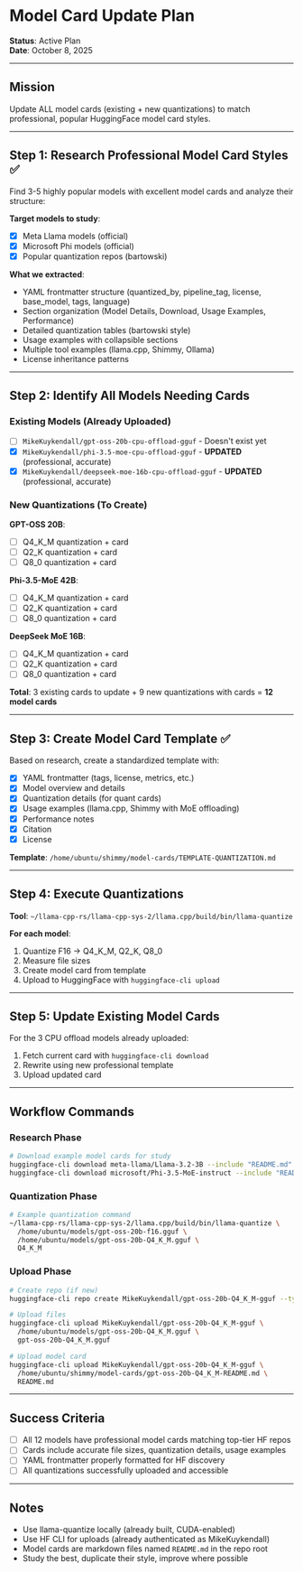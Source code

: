 # Model Card Update Plan

**Status**: Active Plan  
**Date**: October 8, 2025

---

## Mission

Update ALL model cards (existing + new quantizations) to match professional, popular HuggingFace model card styles.

---

## Step 1: Research Professional Model Card Styles ✅

Find 3-5 highly popular models with excellent model cards and analyze their structure:

**Target models to study**:
- [x] Meta Llama models (official)
- [x] Microsoft Phi models (official)
- [x] Popular quantization repos (bartowski)

**What we extracted**:
- YAML frontmatter structure (quantized_by, pipeline_tag, license, base_model, tags, language)
- Section organization (Model Details, Download, Usage Examples, Performance)
- Detailed quantization tables (bartowski style)
- Usage examples with collapsible sections
- Multiple tool examples (llama.cpp, Shimmy, Ollama)
- License inheritance patterns

---

## Step 2: Identify All Models Needing Cards

### Existing Models (Already Uploaded)
- [ ] `MikeKuykendall/gpt-oss-20b-cpu-offload-gguf` - Doesn't exist yet
- [x] `MikeKuykendall/phi-3.5-moe-cpu-offload-gguf` - **UPDATED** (professional, accurate)
- [x] `MikeKuykendall/deepseek-moe-16b-cpu-offload-gguf` - **UPDATED** (professional, accurate)

### New Quantizations (To Create)
**GPT-OSS 20B**:
- [ ] Q4_K_M quantization + card
- [ ] Q2_K quantization + card
- [ ] Q8_0 quantization + card

**Phi-3.5-MoE 42B**:
- [ ] Q4_K_M quantization + card
- [ ] Q2_K quantization + card
- [ ] Q8_0 quantization + card

**DeepSeek MoE 16B**:
- [ ] Q4_K_M quantization + card
- [ ] Q2_K quantization + card
- [ ] Q8_0 quantization + card

**Total**: 3 existing cards to update + 9 new quantizations with cards = **12 model cards**

---

## Step 3: Create Model Card Template ✅

Based on research, create a standardized template with:
- [x] YAML frontmatter (tags, license, metrics, etc.)
- [x] Model overview and details
- [x] Quantization details (for quant cards)
- [x] Usage examples (llama.cpp, Shimmy with MoE offloading)
- [x] Performance notes
- [x] Citation
- [x] License

**Template**: `/home/ubuntu/shimmy/model-cards/TEMPLATE-QUANTIZATION.md`

---

## Step 4: Execute Quantizations

**Tool**: `~/llama-cpp-rs/llama-cpp-sys-2/llama.cpp/build/bin/llama-quantize`

**For each model**:
1. Quantize F16 → Q4_K_M, Q2_K, Q8_0
2. Measure file sizes
3. Create model card from template
4. Upload to HuggingFace with `huggingface-cli upload`

---

## Step 5: Update Existing Model Cards

For the 3 CPU offload models already uploaded:
1. Fetch current card with `huggingface-cli download`
2. Rewrite using new professional template
3. Upload updated card

---

## Workflow Commands

### Research Phase
```bash
# Download example model cards for study
huggingface-cli download meta-llama/Llama-3.2-3B --include "README.md" --local-dir /tmp/llama-card
huggingface-cli download microsoft/Phi-3.5-MoE-instruct --include "README.md" --local-dir /tmp/phi-card
```

### Quantization Phase
```bash
# Example quantization command
~/llama-cpp-rs/llama-cpp-sys-2/llama.cpp/build/bin/llama-quantize \
  /home/ubuntu/models/gpt-oss-20b-f16.gguf \
  /home/ubuntu/models/gpt-oss-20b-Q4_K_M.gguf \
  Q4_K_M
```

### Upload Phase
```bash
# Create repo (if new)
huggingface-cli repo create MikeKuykendall/gpt-oss-20b-Q4_K_M-gguf --type model

# Upload files
huggingface-cli upload MikeKuykendall/gpt-oss-20b-Q4_K_M-gguf \
  /home/ubuntu/models/gpt-oss-20b-Q4_K_M.gguf \
  gpt-oss-20b-Q4_K_M.gguf

# Upload model card
huggingface-cli upload MikeKuykendall/gpt-oss-20b-Q4_K_M-gguf \
  /home/ubuntu/shimmy/model-cards/gpt-oss-20b-Q4_K_M-README.md \
  README.md
```

---

## Success Criteria

- [ ] All 12 models have professional model cards matching top-tier HF repos
- [ ] Cards include accurate file sizes, quantization details, usage examples
- [ ] YAML frontmatter properly formatted for HF discovery
- [ ] All quantizations successfully uploaded and accessible

---

## Notes

- Use llama-quantize locally (already built, CUDA-enabled)
- Use HF CLI for uploads (already authenticated as MikeKuykendall)
- Model cards are markdown files named `README.md` in the repo root
- Study the best, duplicate their style, improve where possible
